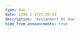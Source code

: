 ```yaml
---
type: due
date: 1398-2-3T23:59:59
description: 'Assignment #1 due'
hide_from_announcments: true
---
```

